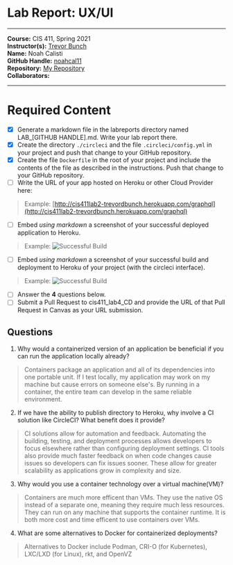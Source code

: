 # Lab Report: UX/UI
___
**Course:** CIS 411, Spring 2021  
**Instructor(s):** [Trevor Bunch](https://github.com/trevordbunch)  
**Name:** Noah Calisti  
**GitHub Handle:** [noahcal11](https://github.com/noahcal11)  
**Repository:** [My Repository](https://github.com/noahcal11/cis411_lab4_CD)  
**Collaborators:** 
___

# Required Content

- [X] Generate a markdown file in the labreports directory named LAB_[GITHUB HANDLE].md. Write your lab report there.
- [X] Create the directory ```./circleci``` and the file ```.circleci/config.yml``` in your project and push that change to your GitHub repository.
- [X] Create the file ```Dockerfile``` in the root of your project and include the contents of the file as described in the instructions. Push that change to your GitHub repository.
- [ ] Write the URL of your app hosted on Heroku or other Cloud Provider here:  
> Example: [http://cis411lab2-trevordbunch.herokuapp.com/graphql](http://cis411lab2-trevordbunch.herokuapp.com/graphql)
- [ ] Embed _using markdown_ a screenshot of your successful deployed application to Heroku.  
> Example: ![Successful Build](../ex/trevordbunch_lab2_01.png)
- [ ] Embed _using markdown_ a screenshot of your successful build and deployment to Heroku of your project (with the circleci interface).  
> Example: ![Successful Build](../ex/trevordbunch_lab2_02.png)
- [ ] Answer the **4** questions below.
- [ ] Submit a Pull Request to cis411_lab4_CD and provide the URL of that Pull Request in Canvas as your URL submission.

## Questions
1. Why would a containerized version of an application be beneficial if you can run the application locally already?
> Containers package an application and all of its dependencies into one portable unit. If I test locally, my application may work on my machine but cause errors on someone else's. By running in a container, the entire team can develop in the same reliable environment.
2. If we have the ability to publish directory to Heroku, why involve a CI solution like CircleCI? What benefit does it provide?
> CI solutions allow for automation and feedback. Automating the building, testing, and deployment processes allows developers to focus elsewhere rather than configuring deployment settings. CI tools also provide much faster feedback on when code changes cause issues so developers can fix issues sooner. These allow for greater scalability as applications grow in complexity and size.
3. Why would you use a container technology over a virtual machine(VM)?
> Containers are much more efficent than VMs. They use the native OS instead of a separate one, meaning they require much less resources. They can run on any machine that supports the container runtime. It is both more cost and time efficent to use containers over VMs.
4. What are some alternatives to Docker for containerized deployments?
> Alternatives to Docker include Podman, CRI-O (for Kubernetes), LXC/LXD (for Linux), rkt, and OpenVZ